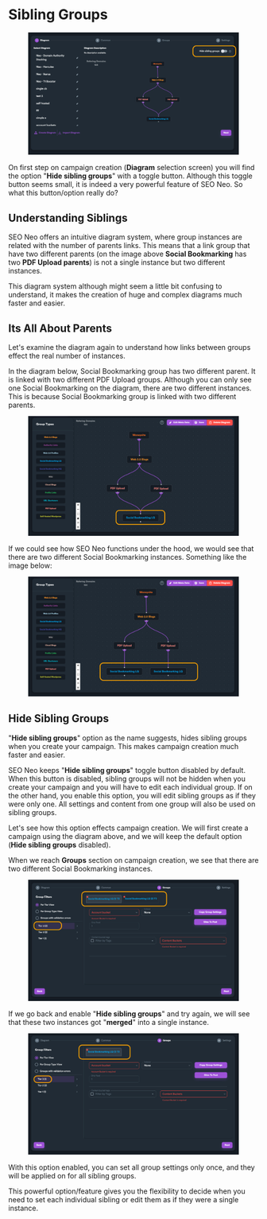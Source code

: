 # Sibling Groups

<figure><img src="../../.gitbook/assets/siblings - 2.jpg" alt=""><figcaption></figcaption></figure>

On first step on campaign creation (**Diagram** selection screen) you will find the option "**Hide sibling groups**" with a toggle button. Although this toggle button seems small, it is indeed a very powerful feature of SEO Neo. So what this button/option really do?

## Understanding Siblings

SEO Neo offers an intuitive diagram system, where group instances are related with the number of parents links. This means that a link group that have two different parents (on the image above **Social Bookmarking** has two **PDF Upload parents**) is not a single instance but two different instances.

This diagram system although might seem a little bit confusing to understand, it makes the creation of huge and complex diagrams much faster and easier.

## Its All About Parents

Let's examine the diagram again to understand how links between groups effect the real number of instances.

In the diagram below, Social Bookmarking group has two different parent. It is linked with two different PDF Upload groups. Although you can only see one Social Bookmarking on the diagram, there are two different instances. This is because Social Bookmarking group is linked with two different parents.

<figure><img src="../../.gitbook/assets/siblings 1-1.jpg" alt=""><figcaption></figcaption></figure>

If we could see how SEO Neo functions under the hood, we would see that there are two different Social Bookmarking instances. Something like the image below:

<figure><img src="../../.gitbook/assets/siblings 1-2.jpg" alt=""><figcaption></figcaption></figure>

## Hide Sibling Groups

"**Hide sibling groups**" option as the name suggests, hides sibling groups when you create your campaign. This makes campaign creation much faster and easier.

SEO Neo keeps "**Hide sibling groups**" toggle button disabled by default. When this button is disabled, sibling groups will not be hidden when you create your campaign and you will have to edit each individual group. If on the other hand, you enable this option, you will edit sibling groups as if they were only one. All settings and content from one group will also be used on sibling groups.

Let's see how this option effects campaign creation. We will first create a campaign using the diagram above, and we will keep the default option (**Hide sibling groups** disabled).

When we reach **Groups** section on campaign creation, we see that there are two different Social Bookmarking instances.

<figure><img src="../../.gitbook/assets/siblings - 4.jpg" alt=""><figcaption></figcaption></figure>

If we go back and enable "**Hide sibling groups**" and try again, we will see that these two instances got "**merged**" into a single instance.

<figure><img src="../../.gitbook/assets/siblings - 3.jpg" alt=""><figcaption></figcaption></figure>

With this option enabled, you can set all group settings only once, and they will be applied on for all sibling groups.

This powerful option/feature gives you the flexibility to decide when you need to set each individual sibling or edit them as if they were a single instance.&#x20;
